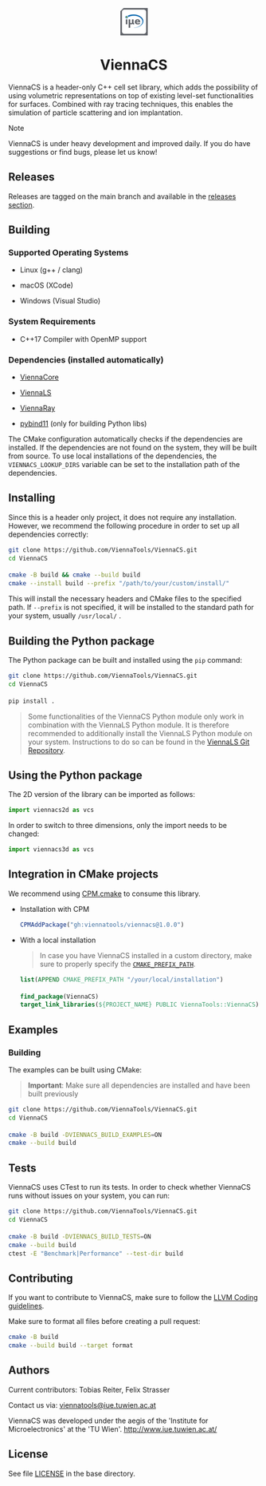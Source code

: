 <div align="center">

![](https://raw.githubusercontent.com/ViennaTools/ViennaCore/main/assets/logo.png)

<h1>ViennaCS</h1>

<!-- [![🧪 Tests](https://github.com/ViennaTools/ViennaCS/actions/workflows/build.yml/badge.svg)](https://github.com/ViennaTools/ViennaCS/actions/workflows/build.yml) -->

</div>


ViennaCS is a header-only C++ cell set library, which adds the possibility of using volumetric representations on top of existing level-set functionalities for surfaces. Combined with ray tracing techniques, this enables the simulation of particle scattering and ion implantation.

> [!NOTE]
> ViennaCS is under heavy development and improved daily. If you do have suggestions or find bugs, please let us know!

## Releases
Releases are tagged on the main branch and available in the [releases section](https://github.com/ViennaTools/ViennaCS/releases).

## Building

### Supported Operating Systems

* Linux (g++ / clang)

* macOS (XCode)

* Windows (Visual Studio)

### System Requirements

* C++17 Compiler with OpenMP support

### Dependencies (installed automatically)

* [ViennaCore](https://github.com/ViennaTools/viennacore)

* [ViennaLS](https://github.com/ViennaTools/ViennaLS)

* [ViennaRay](https://github.com/ViennaTools/ViennaRay)
  
* [pybind11](https://github.com/pybind/pybind11) (only for building Python libs)

The CMake configuration automatically checks if the dependencies are installed.
If the dependencies are not found on the system, they will be built from source. To use local installations of the dependencies, the `VIENNACS_LOOKUP_DIRS` variable can be set to the installation path of the dependencies.

## Installing

Since this is a header only project, it does not require any installation. However, we recommend the following procedure in order to set up all dependencies correctly:

```bash
git clone https://github.com/ViennaTools/ViennaCS.git
cd ViennaCS

cmake -B build && cmake --build build
cmake --install build --prefix "/path/to/your/custom/install/"
```

This will install the necessary headers and CMake files to the specified path. If `--prefix` is not specified, it will be installed to the standard path for your system, usually `/usr/local/` . 

## Building the Python package

The Python package can be built and installed using the `pip` command:

```bash
git clone https://github.com/ViennaTools/ViennaCS.git
cd ViennaCS

pip install .
```

> Some functionalities of the ViennaCS Python module only work in combination with the ViennaLS Python module. It is therefore recommended to additionally install the ViennaLS Python module on your system. Instructions to do so can be found in the [ViennaLS Git Repository](https://github.com/ViennaTools/viennals).

## Using the Python package

The 2D version of the library can be imported as follows:
```python
import viennacs2d as vcs
```

In order to switch to three dimensions, only the import needs to be changed:

```python
import viennacs3d as vcs
```

## Integration in CMake projects

We recommend using [CPM.cmake](https://github.com/cpm-cmake/CPM.cmake) to consume this library.

* Installation with CPM
  ```cmake
  CPMAddPackage("gh:viennatools/viennacs@1.0.0")
  ```

* With a local installation
    > In case you have ViennaCS installed in a custom directory, make sure to properly specify the [`CMAKE_PREFIX_PATH`](https://cmake.org/cmake/help/latest/envvar/CMAKE_PREFIX_PATH.html#envvar:CMAKE_PREFIX_PATH).

    ```cmake
    list(APPEND CMAKE_PREFIX_PATH "/your/local/installation")

    find_package(ViennaCS)
    target_link_libraries(${PROJECT_NAME} PUBLIC ViennaTools::ViennaCS)
    ```

## Examples

### Building

The examples can be built using CMake:
> __Important__: Make sure all dependencies are installed and have been built previously

```bash
git clone https://github.com/ViennaTools/ViennaCS.git
cd ViennaCS

cmake -B build -DVIENNACS_BUILD_EXAMPLES=ON
cmake --build build
```

## Tests

ViennaCS uses CTest to run its tests.
In order to check whether ViennaCS runs without issues on your system, you can run:

```bash
git clone https://github.com/ViennaTools/ViennaCS.git
cd ViennaCS

cmake -B build -DVIENNACS_BUILD_TESTS=ON
cmake --build build
ctest -E "Benchmark|Performance" --test-dir build
```

## Contributing

If you want to contribute to ViennaCS, make sure to follow the [LLVM Coding guidelines](https://llvm.org/docs/CodingStandards.html).

Make sure to format all files before creating a pull request:
```bash
cmake -B build
cmake --build build --target format
```

## Authors

Current contributors: Tobias Reiter, Felix Strasser

Contact us via: viennatools@iue.tuwien.ac.at

ViennaCS was developed under the aegis of the 'Institute for Microelectronics' at the 'TU Wien'.
http://www.iue.tuwien.ac.at/

## License

See file [LICENSE](LICENSE) in the base directory.
